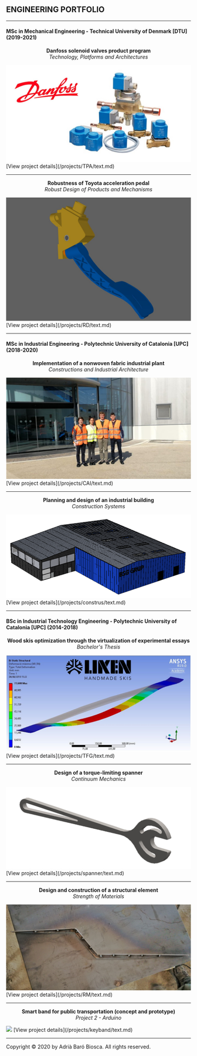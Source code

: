 ## ENGINEERING PORTFOLIO
---


#### MSc in Mechanical Engineering - Technical University of Denmark [DTU] (2019-2021)
<p style="text-align:center;"><b>Danfoss solenoid valves product program</b><br><i> Technology, Platforms and Architectures</i></p>
<img src="images/TPA_cover.jpg?raw=true"/>
[View project details](/projects/TPA/text.md)

---
<p style="text-align:center;"><b>Robustness of Toyota acceleration pedal</b><br><i> Robust Design of Products and Mechanisms</i></p>
<img src="images/RD_cover.jpg?raw=true"/>
[View project details](/projects/RD/text.md)

---
#### MSc in Industrial Engineering - Polytechnic University of Catalonia [UPC] (2018-2020)
<p style="text-align:center;"><b>Implementation of a nonwoven fabric industrial plant</b><br><i> Constructions and Industrial Architecture</i></p>
<img src="images/CAI_cover.PNG?raw=true"/>
[View project details](/projects/CAI/text.md)

---
<p style="text-align:center;"><b>Planning and design of an industrial building</b><br><i> Construction Systems</i></p>
<img src="images/construs_cover.PNG?raw=true"/>
[View project details](/projects/construs/text.md)

---

#### BSc in Industrial Technology Engineering - Polytechnic University of Catalonia [UPC] (2014-2018)
<p style="text-align:center;"><b>Wood skis optimization through the virtualization of experimental essays</b><br><i> Bachelor's Thesis</i></p>
<img src="images/TFG_cover.JPG?raw=true"/>
[View project details](/projects/TFG/text.md)

---
<p style="text-align:center;"><b>Design of a torque-limiting spanner </b><br><i> Continuum Mechanics</i></p>
<img src="images/Spanner_cover.png?raw=true"/>
[View project details](/projects/spanner/text.md)

---
<p style="text-align:center;"><b>Design and construction of a structural element </b><br><i> Strength of Materials</i></p>
<img src="images/RM_cover.jpg?raw=true"/>
[View project details](/projects/RM/text.md)

---
<p style="text-align:center;"><b>Smart band for public transportation (concept and prototype) </b><br><i> Project 2 - Arduino</i></p>
<img src="images/KeyBand_cover.jpg?raw=true"/>
[View project details](/projects/keyband/text.md)

___
Copyright © 2020 by Adrià Baró Biosca. All rights reserved.
